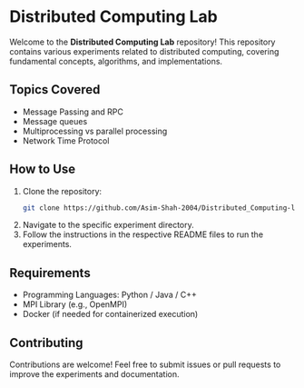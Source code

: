# Distributed Computing Lab

Welcome to the **Distributed Computing Lab** repository! This repository contains various experiments related to distributed computing, covering fundamental concepts, algorithms, and implementations.

## Topics Covered
- Message Passing and RPC
- Message queues
- Multiprocessing vs parallel processing
- Network Time Protocol

## How to Use
1. Clone the repository:
   ```sh
   git clone https://github.com/Asim-Shah-2004/Distributed_Computing-lab.git
   ```
2. Navigate to the specific experiment directory.
3. Follow the instructions in the respective README files to run the experiments.

## Requirements
- Programming Languages: Python / Java / C++
- MPI Library (e.g., OpenMPI)
- Docker (if needed for containerized execution)

## Contributing
Contributions are welcome! Feel free to submit issues or pull requests to improve the experiments and documentation.
